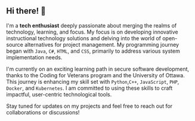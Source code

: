 <!--
**bilarikan/bilarikan** is a ✨ _special_ ✨ repository because its `README.md` (this file) appears on your GitHub profile.

Here are some ideas to get you started:

- 🔭 I’m currently working on ...
- 🌱 I’m currently learning ...
- 👯 I’m looking to collaborate on ...
- 🤔 I’m looking for help with ...
- 💬 Ask me about ...
- 📫 How to reach me: ...
- 😄 Pronouns: ...
- ⚡ Fun fact: ...
-->

## Hi there! 👋

I'm a **tech enthusiast** deeply passionate about merging the realms of technology, learning, and focus. My focus is on developing innovative instructional technology solutions and delving into the world of open-source alternatives for project management. My programming journey began with `Java`, `C#`, `HTML`, and `CSS`, primarily to address various system implementation needs.

I'm currently on an exciting learning path in secure software development, thanks to the Coding for Veterans program and the University of Ottawa. This journey is enhancing my skill set with `Python`,`C++`, `JavaScript`, `PHP`, `Docker`, and `Kubernetes`. I am committed to using these skills to craft impactful, user-centric technological tools.

Stay tuned for updates on my projects and feel free to reach out for collaborations or discussions!


